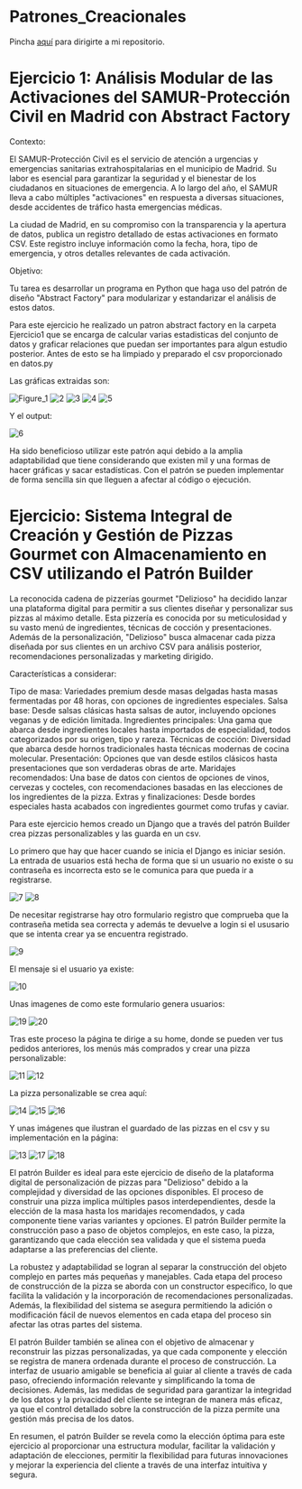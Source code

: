 # Patrones_Creacionales

Pincha [aquí](https://github.com/Xavitheforce/Patrones_Creacionales/) para dirigirte a mi repositorio.

<h1>Ejercicio 1: Análisis Modular de las Activaciones del SAMUR-Protección Civil en Madrid con Abstract Factory</h1>

Contexto:

El SAMUR-Protección Civil es el servicio de atención a urgencias y emergencias sanitarias extrahospitalarias en el municipio de Madrid. Su labor es esencial para garantizar la seguridad y el bienestar de los ciudadanos en situaciones de emergencia. A lo largo del año, el SAMUR lleva a cabo múltiples "activaciones" en respuesta a diversas situaciones, desde accidentes de tráfico hasta emergencias médicas.

La ciudad de Madrid, en su compromiso con la transparencia y la apertura de datos, publica un registro detallado de estas activaciones en formato CSV. Este registro incluye información como la fecha, hora, tipo de emergencia, y otros detalles relevantes de cada activación.

Objetivo:

Tu tarea es desarrollar un programa en Python que haga uso del patrón de diseño "Abstract Factory" para modularizar y estandarizar el análisis de estos datos.

Para este ejercicio he realizado un patron abstract factory en la carpeta Ejercicio1 que se encarga de calcular varias estadisticas del conjunto de datos y graficar relaciones que puedan ser importantes para algun estudio posterior. Antes de esto se ha limpiado y preparado el csv proporcionado en datos.py

Las gráficas extraidas son:

 ![Figure_1](https://github.com/Xavitheforce/Patrones_Creacionales/assets/91721699/6de3d79e-6c2c-4d46-82a6-7ee71397da93)
![2](https://github.com/Xavitheforce/Patrones_Creacionales/assets/91721699/ee4dbb48-3df4-4aea-980a-44a6adfa1fb7)
![3](https://github.com/Xavitheforce/Patrones_Creacionales/assets/91721699/b1301eae-4133-44e7-9e1e-f9516bba1433)
![4](https://github.com/Xavitheforce/Patrones_Creacionales/assets/91721699/5b229f1b-62ad-4b7c-b7e4-cfc2592d05e6)
![5](https://github.com/Xavitheforce/Patrones_Creacionales/assets/91721699/58806b1b-c060-44ea-beec-9eb4a37b845a)

Y el output:

![6](https://github.com/Xavitheforce/Patrones_Creacionales/assets/91721699/39c1c9aa-3002-4a5c-8668-8fcd0dc9781b)

Ha sido beneficioso utilizar este patrón aqui debido a la amplia adaptabilidad que tiene considerando que existen mil y una formas de hacer gráficas y sacar estadísticas. Con el patrón se pueden implementar de forma sencilla sin que lleguen a afectar al código o ejecución.

<h1>Ejercicio: Sistema Integral de Creación y Gestión de Pizzas Gourmet con Almacenamiento en CSV utilizando el Patrón Builder</h1>

La reconocida cadena de pizzerías gourmet "Delizioso" ha decidido lanzar una plataforma digital para permitir a sus clientes diseñar y personalizar sus pizzas al máximo detalle. Esta pizzería es conocida por su meticulosidad y su vasto menú de ingredientes, técnicas de cocción y presentaciones. Además de la personalización, "Delizioso" busca almacenar cada pizza diseñada por sus clientes en un archivo CSV para análisis posterior, recomendaciones personalizadas y marketing dirigido.

Características a considerar:

Tipo de masa: Variedades premium desde masas delgadas hasta masas fermentadas por 48 horas, con opciones de ingredientes especiales.
Salsa base: Desde salsas clásicas hasta salsas de autor, incluyendo opciones veganas y de edición limitada.
Ingredientes principales: Una gama que abarca desde ingredientes locales hasta importados de especialidad, todos categorizados por su origen, tipo y rareza.
Técnicas de cocción: Diversidad que abarca desde hornos tradicionales hasta técnicas modernas de cocina molecular.
Presentación: Opciones que van desde estilos clásicos hasta presentaciones que son verdaderas obras de arte.
Maridajes recomendados: Una base de datos con cientos de opciones de vinos, cervezas y cocteles, con recomendaciones basadas en las elecciones de los ingredientes de la pizza.
Extras y finalizaciones: Desde bordes especiales hasta acabados con ingredientes gourmet como trufas y caviar.

Para este ejercicio hemos creado un Django que a través del patrón Builder crea pizzas personalizables y las guarda en un csv.

Lo primero que hay que hacer cuando se inicia el Django es iniciar sesión. La entrada de usuarios está hecha de forma que si un usuario no existe o su contraseña es incorrecta esto se le comunica para que pueda ir a registrarse.

![7](https://github.com/Xavitheforce/Patrones_Creacionales/assets/91721699/ab7c8d4f-702c-4f75-b1af-5a08a459dea7)
![8](https://github.com/Xavitheforce/Patrones_Creacionales/assets/91721699/f70270c7-ee7a-4d7d-a77f-796e6d733ba5)


De necesitar registrarse hay otro formulario registro que comprueba que la contraseña metida sea correcta y además te devuelve a login si el ususario que se intenta crear ya se encuentra registrado.

![9](https://github.com/Xavitheforce/Patrones_Creacionales/assets/91721699/e48f3812-435a-43fc-b4f8-0d4d25882811)

El mensaje si el usuario ya existe:

![10](https://github.com/Xavitheforce/Patrones_Creacionales/assets/91721699/90be49ca-3890-4143-85d5-1d5dfc51c313)

Unas imagenes de como este formulario genera usuarios:

![19](https://github.com/Xavitheforce/Patrones_Creacionales/assets/91721699/e30a5c94-fe47-4b08-9715-0a7328d15753)
![20](https://github.com/Xavitheforce/Patrones_Creacionales/assets/91721699/6602453f-a878-4c6d-a565-0c705053a3e4)

Tras este proceso la página te dirige a su home, donde se pueden ver tus pedidos anteriores, los menús más comprados y crear una pizza personalizable:

![11](https://github.com/Xavitheforce/Patrones_Creacionales/assets/91721699/092d6811-4331-496c-9b3f-c493b68aff09)
![12](https://github.com/Xavitheforce/Patrones_Creacionales/assets/91721699/d6bbd1df-9b9e-4cc8-8fec-5f1b7c8fb7fb)


La pizza personalizable se crea aquí:

![14](https://github.com/Xavitheforce/Patrones_Creacionales/assets/91721699/9ec2ed78-3c64-4866-8d20-19b97acdfb3e)
![15](https://github.com/Xavitheforce/Patrones_Creacionales/assets/91721699/1dc3d1ce-6287-4d85-ac8b-8102228521ba)
![16](https://github.com/Xavitheforce/Patrones_Creacionales/assets/91721699/192b182a-14f0-4dbf-ae0a-bf311656d109)

Y unas imágenes que ilustran el guardado de las pizzas en el csv y su implementación en la página:

![13](https://github.com/Xavitheforce/Patrones_Creacionales/assets/91721699/fa54efb8-d6e5-4f35-8245-1402ba158609)
![17](https://github.com/Xavitheforce/Patrones_Creacionales/assets/91721699/37656af7-1413-4ad7-9d8f-0074ec1aafff)
![18](https://github.com/Xavitheforce/Patrones_Creacionales/assets/91721699/8c8462f6-213c-4385-8b17-5834767639d6)

El patrón Builder es ideal para este ejercicio de diseño de la plataforma digital de personalización de pizzas para "Delizioso" debido a la complejidad y diversidad de las opciones disponibles. El proceso de construir una pizza implica múltiples pasos interdependientes, desde la elección de la masa hasta los maridajes recomendados, y cada componente tiene varias variantes y opciones. El patrón Builder permite la construcción paso a paso de objetos complejos, en este caso, la pizza, garantizando que cada elección sea validada y que el sistema pueda adaptarse a las preferencias del cliente.

La robustez y adaptabilidad se logran al separar la construcción del objeto complejo en partes más pequeñas y manejables. Cada etapa del proceso de construcción de la pizza se aborda con un constructor específico, lo que facilita la validación y la incorporación de recomendaciones personalizadas. Además, la flexibilidad del sistema se asegura permitiendo la adición o modificación fácil de nuevos elementos en cada etapa del proceso sin afectar las otras partes del sistema.

El patrón Builder también se alinea con el objetivo de almacenar y reconstruir las pizzas personalizadas, ya que cada componente y elección se registra de manera ordenada durante el proceso de construcción. La interfaz de usuario amigable se beneficia al guiar al cliente a través de cada paso, ofreciendo información relevante y simplificando la toma de decisiones. Además, las medidas de seguridad para garantizar la integridad de los datos y la privacidad del cliente se integran de manera más eficaz, ya que el control detallado sobre la construcción de la pizza permite una gestión más precisa de los datos.

En resumen, el patrón Builder se revela como la elección óptima para este ejercicio al proporcionar una estructura modular, facilitar la validación y adaptación de elecciones, permitir la flexibilidad para futuras innovaciones y mejorar la experiencia del cliente a través de una interfaz intuitiva y segura.
